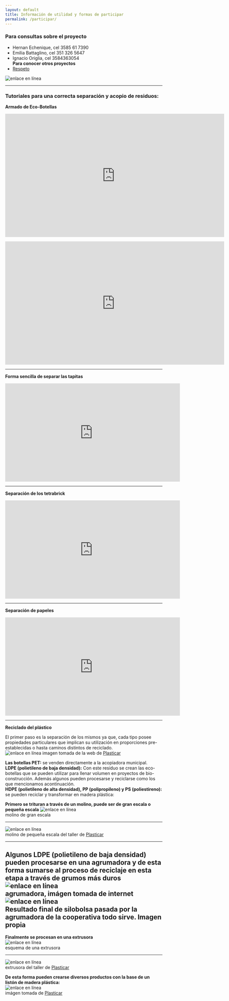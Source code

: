 ```yaml
---
layout: default
title: Información de utilidad y formas de participar
permalink: /participar/
---
```


### Para consultas sobre el proyecto  
- Hernan Echenique, cel 3585 61 7390  
- Emilia Battaglino, cel 351 326 5647  
- Ignacio Origlia, cel 3584363054  
__Para conocer otros proyectos__  
- [Respeto](https://respeto.org.ar)  

![enlace en línea](/img/panfleto.jpeg)

---

### Tutoriales para una correcta separación y acopio de residuos:

__Armado de Eco-Botellas__

<iframe width="702" height="395" src="https://www.youtube.com/embed/o_Cpvr_62p4" frameborder="0" allow="accelerometer; autoplay; encrypted-media; gyroscope; picture-in-picture" allowfullscreen></iframe>

<p id="imgcentrada"> <iframe width="702" height="395" src="https://www.youtube.com/embed/n3fzEF3u7To" frameborder="0" allow="accelerometer; autoplay; encrypted-media; gyroscope; picture-in-picture" allowfullscreen></iframe> </p>

---

__Forma sencilla de separar las tapitas__

<iframe width="560" height="315" src="https://www.youtube.com/embed/znBfPu97dDw" frameborder="0" allow="accelerometer; autoplay; encrypted-media; gyroscope; picture-in-picture" allowfullscreen></iframe>

---

__Separación de los tetrabrick__
<iframe width="560" height="315" src="https://www.youtube.com/embed/0rOXM-eur6U" frameborder="0" allow="accelerometer; autoplay; encrypted-media; gyroscope; picture-in-picture" allowfullscreen></iframe>

---

__Separación de papeles__
<iframe width="560" height="315" src="https://www.youtube.com/embed/U3ObOyIO85Q" frameborder="0" allow="accelerometer; autoplay; encrypted-media; gyroscope; picture-in-picture" allowfullscreen></iframe>

---

__Reciclado del plástico__

El primer paso es la separación de los mismos ya que, cada tipo posee propiedades particulares que implican su utilización en proporciones pre-establecidas o hasta caminos distintos de reciclado.  
![enlace en línea](/img/plasticos.png)
imagen tomada de la web de [Plasticar](https://www.plasticar.ml/proceso-plasticar)  

__Las botellas PET:__ se venden directamente a la acopiadora municipal.  
__LDPE (polietileno de baja densidad):__ Con este residuo se crean las eco-botellas que se pueden utilizar para llenar volumen en proyectos de bio-construcción. Además algunos pueden procesarse y reciclarse como los que mencionamos acontinuación.   
__HDPE (polietileno de alta densidad), PP (polipropileno) y PS (poliestireno):__ se pueden reciclar y transformar en madera plástica:

__Primero se trituran a través de un molino, puede ser de gran escala o pequeña escala__
![enlace en línea](/img/molino1.jpg)  
molino de gran escala  

---

![enlace en línea](/img/molino2.png)  
molino de pequeña escala del taller de [Plasticar](https://www.plasticar.ml/)  

---

__Algunos LDPE (polietileno de baja densidad) pueden procesarse en una agrumadora y de esta forma sumarse al proceso de reciclaje en esta etapa a través de grumos más duros__  
![enlace en línea](/img/agrumadora.jpg)  
agrumadora, imágen tomada de internet  
![enlace en línea](/img/grumos.jpeg)  
Resultado final de silobolsa pasada por la agrumadora de la cooperativa todo sirve. Imagen propia  
---

__Finalmente se procesan en una extrusora__   
![enlace en línea](/img/Extrusora2.jpg)  
esquema de una extrusora

---

![enlace en línea](/img/extrusora.jpg)  
extrusora del taller de [Plasticar](https://www.plasticar.ml/)    

__De esta forma pueden crearse diversos productos con la base de un listón de madera plástica:__   
![enlace en línea](/img/liston.png)  
imágen tomada de [Plasticar](https://www.plasticar.ml/#Productos)  
